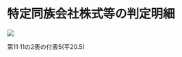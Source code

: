 # 特定同族会社株式等の判定明細

![](https://www.nta.go.jp/tmp/4578de06-54cd-4b0d-a663-e0295008c04c/images/422463403bd218d58faea45e244f41ac4031d336c6de9b028975b04c1b22f011.jpg)

第11·11の2表の付表5(平20.5)